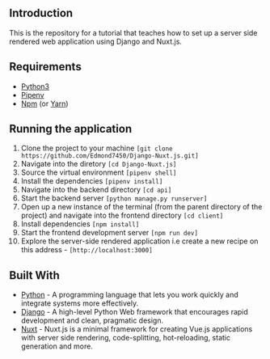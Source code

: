 ## Introduction

This is the repository for a tutorial that teaches how to set up a server side rendered web application using Django and Nuxt.js. 

## Requirements
* [Python3](https://www.python.org/download/releases/3.0/)
* [Pipenv](https://pypi.org/project/pipenv/)
* [Npm](https://www.npmjs.com/) (or [Yarn](https://yarnpkg.com/en/))

## Running the application
1. Clone the project to your machine ```[git clone https://github.com/Edmond7450/Django-Nuxt.js.git]```
2. Navigate into the diretory ```[cd Django-Nuxt.js]```
3. Source the virtual environment ```[pipenv shell]```
4. Install the dependencies ```[pipenv install]```
5. Navigate into the backend directory ```[cd api]```
6. Start the backend server ```[python manage.py runserver]```
7. Open up a new instance of the terminal (from the parent directory of the project) and navigate into the frontend directory ```[cd client]```
8. Install dependencies ```[npm install]```
9. Start the frontend development server ```[npm run dev]```
10. Explore the server-side rendered application i.e create a new recipe on this address - ```[http://localhost:3000]```

## Built With

* [Python](https://www.python.org/) - A programming language that lets you work quickly and integrate systems more effectively.
* [Django](http://djangoproject.org/) - A high-level Python Web framework that encourages rapid development and clean, pragmatic design.
* [Nuxt](https://nuxtjs.org/) - Nuxt.js is a minimal framework for creating Vue.js applications with server side rendering, code-splitting, hot-reloading, static generation and more.